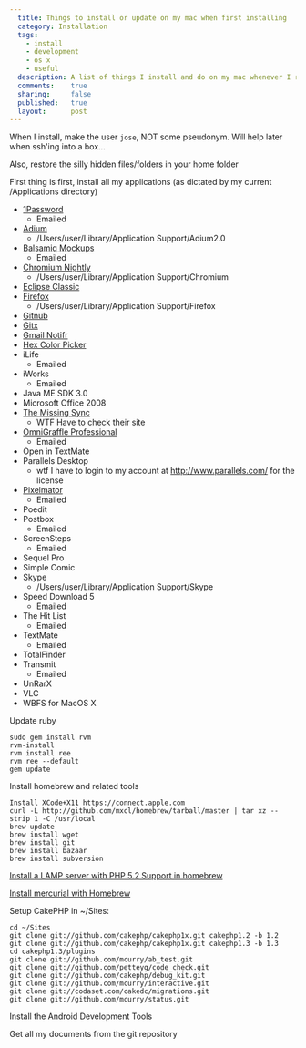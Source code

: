 ```yaml
---
  title: Things to install or update on my mac when first installing
  category: Installation
  tags:
    - install
    - development
    - os x
    - useful
  description: A list of things I install and do on my mac whenever I re-install or update it.
  comments:    true
  sharing:     false
  published:   true
  layout:      post
---
```


When I install, make the user `jose`, NOT some pseudonym. Will help later when ssh'ing into a box...

Also, restore the silly hidden files/folders in your home folder

First thing is first, install all my applications (as dictated by my current /Applications directory)

- [1Password](http://agilewebsolutions.com/products/1Password)
  - Emailed
- [Adium](http://beta.adium.im/)
  - /Users/user/Library/Application Support/Adium2.0
- [Balsamiq Mockups](http://www.balsamiq.com/)
  - Emailed
- [Chromium Nightly](http://build.chromium.org/buildbot/snapshots/chromium-rel-mac/)
  - /Users/user/Library/Application Support/Chromium
- [Eclipse Classic](http://www.eclipse.org/downloads/)
- [Firefox](http://www.mozilla.com/en-US/firefox/firefox.html)
  - /Users/user/Library/Application Support/Firefox
- [Gitnub](http://wiki.github.com/Caged/gitnub/)
- [Gitx](https://github.com/brotherbard/gitx/downloads)
- [Gmail Notifr](http://ashchan.com/projects/gmail-notifr)
- [Hex Color Picker](http://wafflesoftware.net/hexpicker/)
- iLife
  - Emailed
- iWorks
  - Emailed
- Java ME SDK 3.0
- Microsoft Office 2008
- [The Missing Sync](http://www.markspace.com/products/android/missing-sync-android.html)
  - WTF Have to check their site
- [OmniGraffle Professional](http://www.omnigroup.com/download/latest/OmniGrafflePro.dmg)
  - Emailed
- Open in TextMate
- Parallels Desktop
  - wtf I have to login to my account at http://www.parallels.com/ for the license
- [Pixelmator](http://www.pixelmator.com/)
  - Emailed
- Poedit
- Postbox
  - Emailed
- ScreenSteps
  - Emailed
- Sequel Pro
- Simple Comic
- Skype
  - /Users/user/Library/Application Support/Skype
- Speed Download 5
  - Emailed
- The Hit List
  - Emailed
- TextMate
  - Emailed
- TotalFinder
- Transmit
  - Emailed
- UnRarX
- VLC
- WBFS for MacOS X

Update ruby

``` lang:shell
sudo gem install rvm
rvm-install
rvm install ree
rvm ree --default
gem update
```

Install homebrew and related tools

``` lang:shell
Install XCode+X11 https://connect.apple.com
curl -L http://github.com/mxcl/homebrew/tarball/master | tar xz --strip 1 -C /usr/local
brew update
brew install wget
brew install git
brew install bazaar
brew install subversion
```

[Install a LAMP server with PHP 5.2 Support in homebrew](http://boztek.net/blog/2009/10/07/install-lamp-stack-source-mac-os-x-106-snow-leopard-using-homebrew)

[Install mercurial with Homebrew](http://github.com/webs/homebrew/commit/755dcb2de35950b7d662bec33e1dd06519ca4915)

Setup CakePHP in ~/Sites:

``` lang:shell
cd ~/Sites
git clone git://github.com/cakephp/cakephp1x.git cakephp1.2 -b 1.2
git clone git://github.com/cakephp/cakephp1x.git cakephp1.3 -b 1.3
cd cakephp1.3/plugins
git clone git://github.com/mcurry/ab_test.git
git clone git://github.com/petteyg/code_check.git
git clone git://github.com/cakephp/debug_kit.git
git clone git://github.com/mcurry/interactive.git
git clone git://codaset.com/cakedc/migrations.git
git clone git://github.com/mcurry/status.git
```

Install the Android Development Tools

Get all my documents from the git repository
